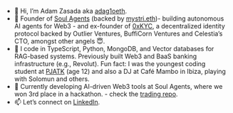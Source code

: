 - 👋 Hi, I’m Adam Zasada aka [adag1oeth](https://www.x.com/adag1oeth/).
- 👀 Founder of [Soul Agents](https://www.x.com/soul_agents/) (backed by [mystri.eth](https://x.com/mystri_eth))- building autonomous AI agents for Web3 - and ex-founder of [0xKYC](https://www.x.com/0xKYC/), a decentralized identity protocol backed by Outlier Ventures, BuffiCorn Ventures and Celestia’s CTO, amongst other angels 😇.
- 🌱 I code in TypeScript, Python, MongoDB, and Vector databases for RAG-based systems. Previously built Web3 and BaaS banking infrastructure (e.g., Revolut). Fun fact: I was the youngest coding student at [PJATK](https://pja.edu.pl/) (age 12) and also a DJ at Café Mambo in Ibiza, playing with Solomun and others.
- 💞️ Currently developing AI-driven Web3 tools at Soul Agents, where we won 3rd place in a hackathon. - check the [trading repo](https://www.github.com/adamzasada/trading/).
- 📫 Let’s connect on [LinkedIn](https://www.linkedin.com/in/azasada/).
